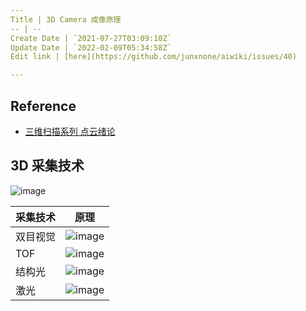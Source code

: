 ```yaml
---
Title | 3D Camera 成像原理
-- | --
Create Date | `2021-07-27T03:09:10Z`
Update Date | `2022-02-09T05:34:58Z`
Edit link | [here](https://github.com/junxnone/aiwiki/issues/40)

---
```

## Reference
- [三维扫描系列 点云绪论](https://blog.csdn.net/qq_32171789/article/details/114818081)


## 3D 采集技术

![image](https://user-images.githubusercontent.com/2216970/126923107-0ac52d58-6405-44b5-8148-d7ebaf923699.png)

采集技术 | 原理 
-- | -- 
双目视觉 | ![image](https://user-images.githubusercontent.com/2216970/126762729-a2e2d481-0e32-4f74-9923-d873c03518ff.png) 
TOF | ![image](https://user-images.githubusercontent.com/2216970/126762752-632f00f3-dae2-4779-a8fe-8c9ffe6dcefb.png) 
结构光 | ![image](https://user-images.githubusercontent.com/2216970/126762766-dd7d82bb-1b4e-4604-9b11-b7414df36de4.png) 
激光 | ![image](https://user-images.githubusercontent.com/2216970/126762825-28bca7cb-40c2-4055-ba75-cd54946f57bd.png)




